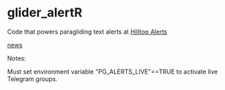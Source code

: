 
# glider_alertR

Code that powers paragliding text alerts at [Hilltop Alerts](https://alerts.hilltop-analytics.com/)

[news](NEWS.md)

Notes:

Must set environment variable "PG_ALERTS_LIVE"==TRUE to activate live Telegram groups.
